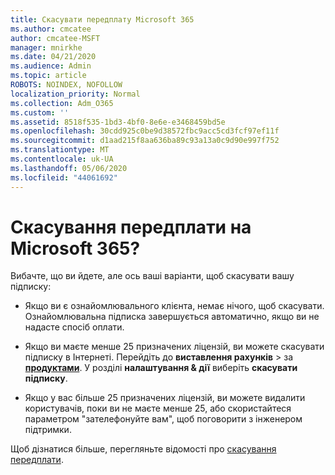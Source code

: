 ```yaml
---
title: Скасувати передплату Microsoft 365
ms.author: cmcatee
author: cmcatee-MSFT
manager: mnirkhe
ms.date: 04/21/2020
ms.audience: Admin
ms.topic: article
ROBOTS: NOINDEX, NOFOLLOW
localization_priority: Normal
ms.collection: Adm_O365
ms.custom: ''
ms.assetid: 8518f535-1bd3-4bf0-8e6e-e3468459bd5e
ms.openlocfilehash: 30cdd925c0be9d38572fbc9acc5cd3fcf97ef11f
ms.sourcegitcommit: d1aad215f8aa636ba89c93a13a0c9d90e997f752
ms.translationtype: MT
ms.contentlocale: uk-UA
ms.lasthandoff: 05/06/2020
ms.locfileid: "44061692"
---
```

# <a name="cancelling-your-microsoft-365-subscription"></a>Скасування передплати на Microsoft 365?

Вибачте, що ви йдете, але ось ваші варіанти, щоб скасувати вашу підписку:
  
- Якщо ви є ознайомлювального клієнта, немає нічого, щоб скасувати. Ознайомлювальна підписка завершується автоматично, якщо ви не надасте спосіб оплати.

- Якщо ви маєте менше 25 призначених ліцензій, ви можете скасувати підписку в Інтернеті. Перейдіть до **виставлення рахунків** \> за **[продуктами](https://go.microsoft.com/fwlink/p/?linkid=842054)**. У розділі **налаштування & дії** виберіть **скасувати підписку**.

- Якщо у вас більше 25 призначених ліцензій, ви можете видалити користувачів, поки ви не маєте менше 25, або скористайтеся параметром "зателефонуйте вам", щоб поговорити з інженером підтримки.

Щоб дізнатися більше, перегляньте відомості про [скасування передплати](https://docs.microsoft.com/office365/admin/subscriptions-and-billing/cancel-your-subscription).